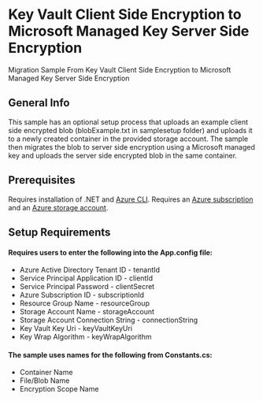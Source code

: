# Key Vault Client Side Encryption to Microsoft Managed Key Server Side Encryption
Migration Sample From Key Vault Client Side Encryption to Microsoft Managed Key Server Side Encryption

## General Info
This sample has an optional setup process that uploads an example client side encrypted blob (blobExample.txt in samplesetup folder) and uploads it to a newly created container in the provided storage account.
The sample then migrates the blob to server side encryption using a Microsoft managed key and uploads the server side encrypted blob in the same container. 

## Prerequisites
Requires installation of .NET and [Azure CLI](https://docs.microsoft.com/en-us/cli/azure/install-azure-cli?view=azure-cli-latest).
Requires an [Azure subscription](https://azure.microsoft.com/en-us/free/) and an 
[Azure storage account](https://docs.microsoft.com/en-us/azure/storage/common/storage-account-create?tabs=azure-portal).

## Setup Requirements
#### Requires users to enter the following into the App.config file:
* Azure Active Directory Tenant ID - tenantId
* Service Principal Application ID - clientId
* Service Principal Password - clientSecret
* Azure Subscription ID - subscriptionId
* Resource Group Name - resourceGroup
* Storage Account Name - storageAccount
* Storage Account Connection String - connectionString
* Key Vault Key Uri - keyVaultKeyUri
* Key Wrap Algorithm - keyWrapAlgorithm

#### The sample uses names for the following from Constants.cs:
* Container Name
* File/Blob Name
* Encryption Scope Name
